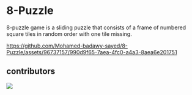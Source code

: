 # 8-Puzzle
8-puzzle game is a sliding puzzle that consists of a frame of numbered square tiles in random order with one tile missing.


https://github.com/Mohamed-badawy-sayed/8-Puzzle/assets/96737157/990d9f65-7aea-4fc0-a4a3-8aea6e201751



## contributors 
<a href="https://github.com/Mohamed-badawy-sayed/8-Puzzle/graphs/contributors">
  <img src="https://contrib.rocks/image?repo=Mohamed-badawy-sayed/8-Puzzle" />
</a>
 
